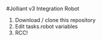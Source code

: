 #Jolliant v3 Integration Robot

1. Download / clone this repository
2. Edit tasks.robot variables
3. RCC!